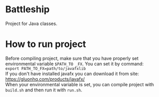# Battleship
Project for Java classes.
#  How to run project
Before compiling project, make sure that you have properly set environmental variable `$PATH_TO _FX`.
You can set it by command:\
 `export PATH_TO_FX=path/to/javafxlib`\
 If you don't have installed javafx you can download it from site:\
  https://gluonhq.com/products/javafx/ \
  When your environmental variable is set, you can compile project with `build.sh` and then run it with `run.sh`.
